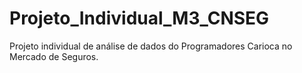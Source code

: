 # Projeto_Individual_M3_CNSEG
Projeto individual de análise de dados do Programadores Carioca no Mercado de Seguros.
